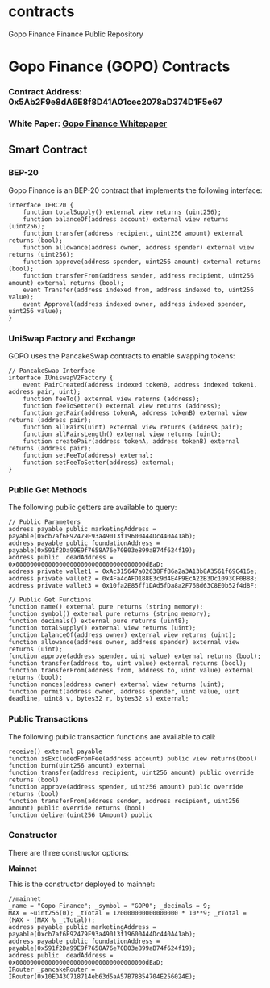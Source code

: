 # contracts
Gopo Finance Finance Public Repository
# Gopo Finance (GOPO) Contracts

### Contract Address: 0x5Ab2F9e8dA6E8f8D41A01cec2078aD374D1F5e67
### White Paper: [Gopo Finance Whitepaper](https://gopo.finance/gopo-whitepaper.pdf)

## Smart Contract
### BEP-20
Gopo Finance is an BEP-20 contract that implements the following interface:
```Solidity
interface IERC20 {
    function totalSupply() external view returns (uint256);
    function balanceOf(address account) external view returns (uint256);
    function transfer(address recipient, uint256 amount) external returns (bool);
    function allowance(address owner, address spender) external view returns (uint256);
    function approve(address spender, uint256 amount) external returns (bool);
    function transferFrom(address sender, address recipient, uint256 amount) external returns (bool);
    event Transfer(address indexed from, address indexed to, uint256 value);
    event Approval(address indexed owner, address indexed spender, uint256 value);
}
```

### UniSwap Factory and Exchange
GOPO uses the PancakeSwap contracts to enable swapping tokens:

```Solidity
// PancakeSwap Interface
interface IUniswapV2Factory {
    event PairCreated(address indexed token0, address indexed token1, address pair, uint);
    function feeTo() external view returns (address);
    function feeToSetter() external view returns (address);
    function getPair(address tokenA, address tokenB) external view returns (address pair);
    function allPairs(uint) external view returns (address pair);
    function allPairsLength() external view returns (uint);
    function createPair(address tokenA, address tokenB) external returns (address pair);
    function setFeeTo(address) external;
    function setFeeToSetter(address) external;
}
```

### Public Get Methods
The following public getters are available to query:
```Solidity
// Public Parameters
address payable public marketingAddress = payable(0xcb7af6E92479F93a49013f19600444Dc440A41ab);
address payable public foundationAddress = payable(0x591f2Da99E9f7658A76e70B03e899aB74f624f19);
address public  deadAddress = 0x000000000000000000000000000000000000dEaD;
address private wallet1 = 0xAc315647a02638FfB6a2a3A13b8A3561f69C416e;
address private wallet2 = 0x4Fa4cAFD188E3c9d4E4F9EcA22B3Dc1093CF0B88;
address private wallet3 = 0x10fa2E85ff1DAd5fDa8a2F76Bd63C8E0b52f4d8F;

// Public Get Functions
function name() external pure returns (string memory);
function symbol() external pure returns (string memory);
function decimals() external pure returns (uint8);
function totalSupply() external view returns (uint);
function balanceOf(address owner) external view returns (uint);
function allowance(address owner, address spender) external view returns (uint);
function approve(address spender, uint value) external returns (bool);
function transfer(address to, uint value) external returns (bool);
function transferFrom(address from, address to, uint value) external returns (bool);
function nonces(address owner) external view returns (uint);
function permit(address owner, address spender, uint value, uint deadline, uint8 v, bytes32 r, bytes32 s) external;
```

### Public Transactions
The following public transaction functions are available to call:
```Solidity
receive() external payable
function isExcludedFromFee(address account) public view returns(bool)
function burn(uint256 amount) external
function transfer(address recipient, uint256 amount) public override returns (bool)
function approve(address spender, uint256 amount) public override returns (bool) 
function transferFrom(address sender, address recipient, uint256 amount) public override returns (bool)
function deliver(uint256 tAmount) public
```

### Constructor
There are three constructor options:

**Mainnet**

This is the constructor deployed to mainnet:

```Solidity
//mainnet
_name = "Gopo Finance"; _symbol = "GOPO"; _decimals = 9;
MAX = ~uint256(0); _tTotal = 120000000000000000 * 10**9; _rTotal = (MAX - (MAX % _tTotal));
address payable public marketingAddress = payable(0xcb7af6E92479F93a49013f19600444Dc440A41ab);
address payable public foundationAddress = payable(0x591f2Da99E9f7658A76e70B03e899aB74f624f19);
address public  deadAddress = 0x000000000000000000000000000000000000dEaD;
IRouter _pancakeRouter = IRouter(0x10ED43C718714eb63d5aA57B78B54704E256024E);

```
